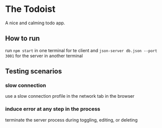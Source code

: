 # The Todoist

A nice and calming todo app.

## How to run

run `npm start` in one terminal for te client and `json-server db.json --port 3001` for the server in another terminal


## Testing scenarios

### slow connection
use a slow connection profile in the network tab in the browser

### induce error at any step in the process
terminate the server process during toggling, editing, or deleting
